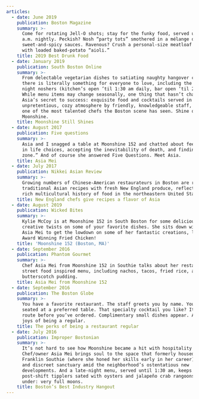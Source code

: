 ```yaml
---
articles:
  - date: June 2019
    publication: Boston Magazine
    summary: >-
      Come for rotating Jell-O shots; stay for the funky food, served until 1:30
      a.m. nightly. Peckish? Nosh “party tots” smothered in a mélange of
      sweet-and-spicy sauces. Ravenous? Crush a personal-size meatloaf topped
      with loaded baked-potato “aioli.”
    title: 2019 Best Drunk Food
  - date: January 2019
    publication: South Boston Online
    summary: >-
      From delectable vegetarian dishes to satiating naughty hangover cures,
      there is literally something for everyone to love, including the late
      night noshers (kitchen’s open ’til 1:30 am daily, bar open ‘til 2am).
      While menu items may change seasonally, one thing that hasn’t changed is
      Asia’s secret to success: exquisite food and cocktails served in an
      unpretentious, cozy atmosphere by friendly, knowledgeable staff, led by
      one of the most talented chefs the Boston scene has seen. Shine on,
      Moonshine.
    title: Moonshine Still Shines
  - date: August 2017
    publication: Five questions
    summary: >-
      Asia and I snagged a table at Moonshine 152 and chatted about feeling lost
      in life choices, accepting the inevitability of death, and finding “the
      zone.” And of course she answered Five Questions. Meet Asia.
    title: Asia Mei
  - date: July 2017
    publication: Nikkei Asian Review
    summary: >-
      Growing numbers of Chinese-American restaurateurs in Boston are recreating
      traditional Asian recipes with fresh New England produce, reflecting the
      rich multicultural history of food in the northeastern United States.
    title: New England chefs give recipes a flavor of Asia
  - date: August 2019
    publication: Wicked Bites
    summary: >-
      Kylie McCoy is at Moonshine 152 in South Boston for some delicious and
      creative twists on some of your favorite dishes. She sits down with Chef
      Asia Mei to get the lowdown on some of her fantastic creations, like her
      Award Winning Fried Chicken!
    title: 'Moonshine 152 (Boston, MA)'
  - date: September 2016
    publication: Phantom Gourmet
    summary: >-
      Chef Asia Mei from Moonshine 152 in Southie talks about her restaurant's
      street food inspired menu, including nachos, tacos, fried rice, and
      butterscotch pudding.
    title: Asia Mei from Moonshine 152
  - date: September 2016
    publication: The Boston Globe
    summary: >-
      You have a favorite restaurant. The staff greets you by name. You’re
      seated at a preferred table. That specialty cocktail you like? It’s en
      route before you’ve ordered. Complimentary small dishes appear. Ah, the
      joys of being a regular.
    title: The perks of being a restaurant regular
  - date: July 2016
    publication: Improper Bostonian
    summary: >-
      It’s not hard to see how Moonshine became a hit with hospitality types.
      Chef/owner Asia Mei brings soul to the space that formerly housed the
      Franklin Southie (where she honed her skills early in her career), a dim
      and discreet sanctuary amid the neighborhood’s ostentatious new
      developments. And a late-night menu, served until 1:30 am, keeps
      post-shift tipplers sated with oysters and jalapeño crab rangoons. File
      under: very full moons.
    title: Boston’s Best Industry Hangout
---
```


